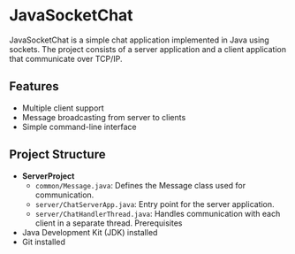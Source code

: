 # JavaSocketChat

JavaSocketChat is a simple chat application implemented in Java using sockets. The project consists of a server application and a client application that communicate over TCP/IP.

## Features

- Multiple client support
- Message broadcasting from server to clients
- Simple command-line interface

## Project Structure

- **ServerProject**
  - `common/Message.java`: Defines the Message class used for communication.
  - `server/ChatServerApp.java`: Entry point for the server application.
  - `server/ChatHandlerThread.java`: Handles communication with each client in a separate thread.
Prerequisites
- Java Development Kit (JDK) installed
- Git installed
